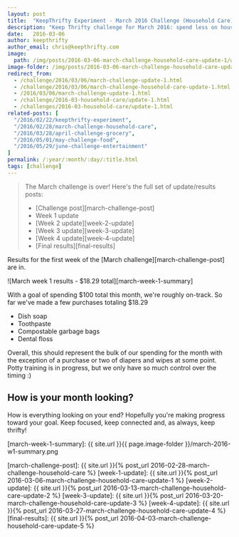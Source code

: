 ```yaml
---
layout: post
title:  "KeepThrifty Experiment - March 2016 Challenge (Household Care) - Week 1 Results"
description: "Keep Thrifty challenge for March 2016: spend less on household items; see our week 1 results"
date:   2016-03-06
author: keepthrifty
author_email: chris@keepthrifty.com
image:
  path: /img/posts/2016-03-06-march-challenge-household-care-update-1/washing-fork.jpg
image-folder: /img/posts/2016-03-06-march-challenge-household-care-update-1
redirect_from:
  - /challenge/2016/03/06/march-challenge-update-1.html
  - /challenge/2016/03/06/march-challenge-household-care-update-1.html
  - /2016/03/06/march-challenge-update-1.html
  - /challenge/2016-03-household-care/update-1.html
  - /challenges/2016-03-household-care/update-1.html
related-posts: [
  "/2016/02/22/keepthrifty-experiment",
  "/2016/02/28/march-challenge-household-care",
  "/2016/03/28/april-challenge-grocery",
  "/2016/05/01/may-challenge-food",
  "/2016/05/29/june-challenge-entertainment"
]
permalink: /:year/:month/:day/:title.html
tags: [challenge]
---
```


> The March challenge is over! Here's the full set of update/results posts:
>
>   - [Challenge post][march-challenge-post]
>   - Week 1 update
>   - [Week 2 update][week-2-update]
>   - [Week 3 update][week-3-update]
>   - [Week 4 update][week-4-update]
>   - [Final results][final-results]


Results for the first week of the [March challenge][march-challenge-post] are in.

![March week 1 results - $18.29 total][march-week-1-summary]

With a goal of spending $100 total this month, we're roughly on-track.  So far we've made a few purchases totaling $18.29

* Dish soap
* Toothpaste
* Compostable garbage bags
* Dental floss

Overall, this should represent the bulk of our spending for the month with the exception of a purchase or two of diapers and wipes at some point. Potty training is in progress, but we only have so much control over the timing :)

## How is your month looking? #

How is everything looking on your end? Hopefully you're making progress toward your goal. Keep focused, keep connected and, as always, keep thrifty!

[march-week-1-summary]: {{ site.url }}{{ page.image-folder }}/march-2016-w1-summary.png

[march-challenge-post]: {{ site.url }}{% post_url 2016-02-28-march-challenge-household-care %}
[week-1-update]: {{ site.url }}{% post_url 2016-03-06-march-challenge-household-care-update-1 %}
[week-2-update]: {{ site.url }}{% post_url 2016-03-13-march-challenge-household-care-update-2 %}
[week-3-update]: {{ site.url }}{% post_url 2016-03-20-march-challenge-household-care-update-3 %}
[week-4-update]: {{ site.url }}{% post_url 2016-03-27-march-challenge-household-care-update-4 %}
[final-results]: {{ site.url }}{% post_url 2016-04-03-march-challenge-household-care-update-5 %}

